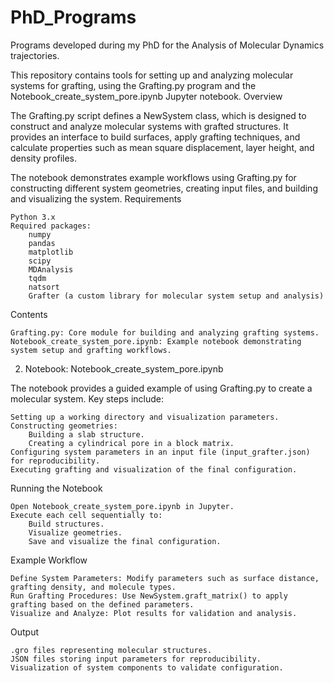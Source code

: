 # PhD_Programs
Programs developed during my PhD for the Analysis of Molecular Dynamics trajectories.

This repository contains tools for setting up and analyzing molecular systems for grafting, using the Grafting.py program and the Notebook_create_system_pore.ipynb Jupyter notebook.
Overview

The Grafting.py script defines a NewSystem class, which is designed to construct and analyze molecular systems with grafted structures. It provides an interface to build surfaces, apply grafting techniques, and calculate properties such as mean square displacement, layer height, and density profiles.

The notebook demonstrates example workflows using Grafting.py for constructing different system geometries, creating input files, and building and visualizing the system.
Requirements

    Python 3.x
    Required packages:
        numpy
        pandas
        matplotlib
        scipy
        MDAnalysis
        tqdm
        natsort
        Grafter (a custom library for molecular system setup and analysis)

Contents

    Grafting.py: Core module for building and analyzing grafting systems.
    Notebook_create_system_pore.ipynb: Example notebook demonstrating system setup and grafting workflows.
    

2. Notebook: Notebook_create_system_pore.ipynb

The notebook provides a guided example of using Grafting.py to create a molecular system. Key steps include:

    Setting up a working directory and visualization parameters.
    Constructing geometries:
        Building a slab structure.
        Creating a cylindrical pore in a block matrix.
    Configuring system parameters in an input file (input_grafter.json) for reproducibility.
    Executing grafting and visualization of the final configuration.

Running the Notebook

    Open Notebook_create_system_pore.ipynb in Jupyter.
    Execute each cell sequentially to:
        Build structures.
        Visualize geometries.
        Save and visualize the final configuration.

Example Workflow

    Define System Parameters: Modify parameters such as surface distance, grafting density, and molecule types.
    Run Grafting Procedures: Use NewSystem.graft_matrix() to apply grafting based on the defined parameters.
    Visualize and Analyze: Plot results for validation and analysis.

Output

    .gro files representing molecular structures.
    JSON files storing input parameters for reproducibility.
    Visualization of system components to validate configuration.

